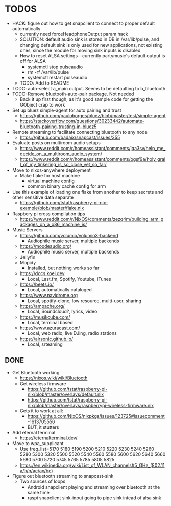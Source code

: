 TODOS
=====

* HACK: figure out how to get snapclient to connect to proper default automatically
  * currently need forceHeadphoneOutput param hack
  * SOLUTION: default audio sink is stored in DB in /var/lib/pulse, and changing default sink
              is only used for new applications, not existing ones, since the module for moving
              sink inputs is disabled
  * How to reset ALSA settings - currently partymusic's default output is off for ALSA
    * systemctl stop pulseaudio
    * rm -rf /var/lib/pulse
    * systemctl restart pulseaudio
  * TODO: Add to README
* TODO: auto-select a_main output. Seems to be defaulting to b_bluetooth
* TODO: Remove bluetooth-auto-pair package. Not needed
  * Back it up first though, as it's good sample code for getting the GObject crap to work
* Set up bluez simple-agent for auto pairing and trust
  * https://github.com/pauloborges/bluez/blob/master/test/simple-agent
  * https://stackoverflow.com/questions/30233442/automate-bluetooth-pairing-trusting-in-bluez5
* Remote streaming to facilitate connecting bluetooth to any node
  * https://github.com/badaix/snapcast/issues/355
* Evaluate posts on multiroom audio setups
  * https://www.reddit.com/r/homeassistant/comments/jqa3sv/help_me_decide_on_a_multiroom_audio_system/
  * https://www.reddit.com/r/homeassistant/comments/ogsf9a/holy_grail_of_my_tinkering_is_so_close_yet_so_far/
* Move to nixos-anywhere deployment
  * Make flake for host machine
    * virtual machine config
    * common binary cache config for arm
* Use this example of loading one flake from another to keep secrets and other sensitive data separate
  * https://github.com/tstat/raspberry-pi-nix-example/blob/master/flake.nix
* Raspbery pi cross compilation tips
  * https://www.reddit.com/r/NixOS/comments/zezq4m/building_arm_packages_on_a_x86_machine_is/
* Music Servers
  * https://github.com/volumio/volumio3-backend
    * Audiophile music server, multiple backends
  * https://moodeaudio.org/
    * Audiophile music server, multiple backends
  * Jellyfin
  * Mopidy
    * Installed, but nothing works so far
  * https://docs.koel.dev
    * Local, Last.fm, Spotify, Youtube, iTunes
  * https://beets.io/
    * Local, automatically cataloged
  * https://www.navidrome.org
    * Local, spotify-clone, low resource, multi-user, sharing
  * https://ampache.org/
    * Local, Soundcloud?, lyrics, video
  * https://musikcube.com/
    * Local, terminal based
  * https://www.azuracast.com/
    * Local, web radio, live DJing, radio stations
  * https://airsonic.github.io/
    * Local, srteaming

DONE
----
* Get Bluetooth working
  * https://nixos.wiki/wiki/Bluetooth
  * Get wireless firmware
    * https://github.com/tstat/raspberry-pi-nix/blob/master/overlays/default.nix
    * https://github.com/tstat/raspberry-pi-nix/blob/master/overlays/raspberrypi-wireless-firmware.nix
  * Gets it to work at all:
    * https://github.com/NixOS/nixpkgs/issues/123725#issuecomment-1613705556
    * BUT, it stutters
* Add eternal terminal
  * https://eternalterminal.dev/
* Move to wpa_supplicant
  * Use freq_list=5170 5180 5190 5200 5210 5220 5230 5240 5260 5280 5300 5320 5500 5520 5540 5560 5580 5600 5620 5640 5660 5680 5700 5720 5745 5765 5785 5805 5825
  * https://en.wikipedia.org/wiki/List_of_WLAN_channels#5_GHz_(802.11a/h/n/ac/ax/be)
* Figure out bluetooth streaming to snapcast-sink
  * Two sources of loops
    * Android snapclient playing and streaming over bluetooth at the same time
    * raspi snapclient sink-input going to pipe sink intead of alsa sink
